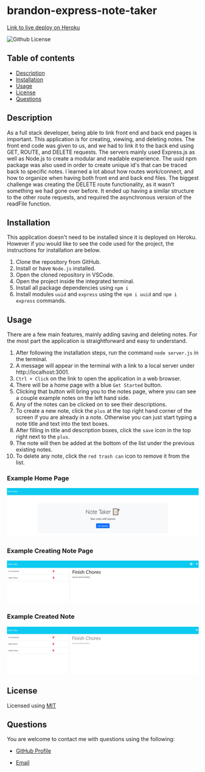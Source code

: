 # brandon-express-note-taker

[Link to live deploy on Heroku]()

![Github License](https://img.shields.io/badge/License-MIT-green.svg)

## Table of contents

- [Description](#description)
- [Installation](#installation)
- [Usage](#usage)
- [License](#license)
- [Questions](#questions)

## Description

As a full stack developer, being able to link front end and back end pages is important. This application is for creating, viewing, and deleting notes. The front end code was given to us, and we had to link it to the back end using GET, ROUTE, and DELETE requests. The servers mainly used Express.js as well as Node.js to create a modular and readable experience. The uuid npm package was also used in order to create unique id's that can be traced back to specific notes. I learned a lot about how routes work/connect, and how to organize when having both front end and back end files. The biggest challenge was creating the DELETE route functionality, as it wasn't something we had gone over before. It ended up having a similar structure to the other route requests, and required the asynchronous version of the readFile function.

## Installation

This application doesn't need to be installed since it is deployed on Heroku. However if you would like to see the code used for the project, the instructions for installation are below.

1. Clone the repository from GitHub.
2. Install or have `Node.js` installed.
3. Open the cloned repository in VSCode.
4. Open the project inside the integrated terminal.
5. Install all package dependencies using `npm i`
6. Install modules `uuid` and `express` using the `npm i uuid` and `npm i express` commands.

## Usage

There are a few main features, mainly adding saving and deleting notes. For the most part the application is straightforward and easy to understand.

1. After following the installation steps, run the command `node server.js` in the terminal.
2. A message will appear in the terminal with a link to a local server under http://localhost:3001.
3. `Ctrl + Click` on the link to open the application in a web browser.
4. There will be a home page with a blue `Get Started` button.
5. Clicking that button will bring you to the notes page, where you can see a couple example notes on the left hand side.
6. Any of the notes can be clicked on to see their descriptions.
7. To create a new note, click the `plus` at the top right hand corner of the screen if you are already in a note. Otherwise you can just start typing a note title and text into the text boxes.
8. After filling in title and description boxes, click the `save` icon in the top right next to the `plus`.
9. The note will then be added at the bottom of the list under the previous existing notes.
10. To delete any note, click the `red trash can` icon to remove it from the list.

### Example Home Page

![example-homepage](./assets/images/note-taker-homepage.png)

### Example Creating Note Page

![example-creating-note-page](./assets/images/creating-note.png)

### Example Created Note

![example-created-note](./assets/images/created-note.png)

## License

Licensed using [MIT](https://opensource.org/license/mit/)

## Questions

You are welcome to contact me with questions using the following:

- [GitHub Profile](https://github.com/bwing2)

- [Email](mailto:brandon.wing245@gmail.com)
